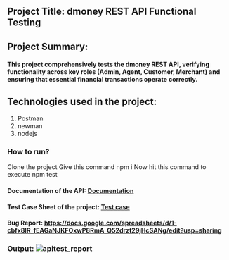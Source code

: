 ## Project Title: dmoney REST API Functional Testing
## Project Summary:
#### This project comprehensively tests the dmoney REST API, verifying functionality across key roles (Admin, Agent, Customer, Merchant) and ensuring that essential financial transactions operate correctly.
## Technologies used in the project:
1. Postman
2. newman
3. nodejs

### How to run?
Clone the project
Give this command npm i
Now hit this command to execute npm test

#### Documentation of the API: [Documentation](https://documenter.getpostman.com/view/33632557/2sAYJ99yHL)
#### Test Case Sheet of the project: [Test case ](https://docs.google.com/spreadsheets/d/1XQzU8ajM1qL93tinc82z9c6kG-cMSiDB/edit?usp=sharing&ouid=103259212972359849745&rtpof=true&sd=true)
#### Bug Report: https://docs.google.com/spreadsheets/d/1-cbfx8lR_fEAGaNJKFOxwP8RmA_Q52drzt29jHcSANg/edit?usp=sharing

### Output: ![apitest_report](https://github.com/user-attachments/assets/ae3a7d4e-53f5-478f-9594-2a9a1564e988)
